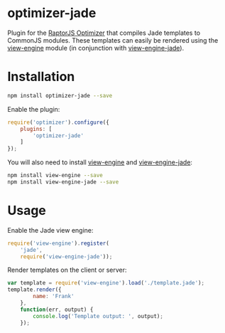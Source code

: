 optimizer-jade
==============

Plugin for the [RaptorJS Optimizer](https://github.com/raptorjs/optimizer) that compiles Jade templates to CommonJS modules. These templates can easily be rendered using the [view-engine](https://github.com/patrick-steele-idem/view-engine) module (in conjunction with [view-engine-jade](https://github.com/patrick-steele-idem/view-engine-jade)).

# Installation

```bash
npm install optimizer-jade --save
```

Enable the plugin:

```javascript
require('optimizer').configure({
    plugins: [
        'optimizer-jade'
    ]
});
```

You will also need to install [view-engine](https://github.com/patrick-steele-idem/view-engine) and [view-engine-jade](https://github.com/patrick-steele-idem/view-engine-jade):

```bash
npm install view-engine --save
npm install view-engine-jade --save
```

# Usage

Enable the Jade view engine:

```javascript
require('view-engine').register(
    'jade',
    require('view-engine-jade'));
```

Render templates on the client or server:

```javascript
var template = require('view-engine').load('./template.jade');
template.render({
        name: 'Frank'
    },
    function(err, output) {
        console.log('Template output: ', output);
    });
```